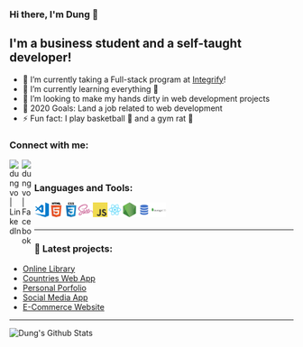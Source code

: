 ### Hi there, I'm Dung 👋

## I'm a business student and a self-taught developer!
- 🔭 I’m currently taking a Full-stack program at [Integrify][website]!
- 🌱 I’m currently learning everything 🤣
- 🙌 I’m looking to make my hands dirty in web development projects
- 🥅 2020 Goals: Land a job related to web development
- ⚡ Fun fact: I play basketball 🏀 and a gym rat 🐀

### Connect with me:

[<img align="left" alt="dung vo | LinkedIn" width="22px" src="https://cdn.jsdelivr.net/npm/simple-icons@v3/icons/linkedin.svg" />][linkedin]
[<img align="left" alt="dung vo | Facebook" width="22px" src="https://cdn.jsdelivr.net/npm/simple-icons@v3/icons/facebook.svg" />][facebook]

<br />

### Languages and Tools:

<a href="#"><img align="left" alt="Visual Studio Code" width="26px" src="https://raw.githubusercontent.com/github/explore/80688e429a7d4ef2fca1e82350fe8e3517d3494d/topics/visual-studio-code/visual-studio-code.png" /></a>

<a href="#"><img align="left" alt="HTML5" width="26px" src="https://raw.githubusercontent.com/github/explore/80688e429a7d4ef2fca1e82350fe8e3517d3494d/topics/html/html.png" /></a>

<a href="#"><img align="left" alt="CSS3" width="26px" src="https://raw.githubusercontent.com/github/explore/80688e429a7d4ef2fca1e82350fe8e3517d3494d/topics/css/css.png" /></a>

<a href="#"><img align="left" alt="Sass" width="26px" src="https://raw.githubusercontent.com/github/explore/80688e429a7d4ef2fca1e82350fe8e3517d3494d/topics/sass/sass.png" /></a>

<a href="#"><img align="left" alt="JavaScript" width="26px" src="https://raw.githubusercontent.com/github/explore/80688e429a7d4ef2fca1e82350fe8e3517d3494d/topics/javascript/javascript.png" /></a>

<a href="#"><img align="left" alt="React" width="26px" src="https://raw.githubusercontent.com/github/explore/80688e429a7d4ef2fca1e82350fe8e3517d3494d/topics/react/react.png" /></a>

<a href="#"><img align="left" alt="Node.js" width="26px" src="https://raw.githubusercontent.com/github/explore/80688e429a7d4ef2fca1e82350fe8e3517d3494d/topics/nodejs/nodejs.png" /></a>

<a href="#"><img align="left" alt="SQL" width="26px" src="https://raw.githubusercontent.com/github/explore/80688e429a7d4ef2fca1e82350fe8e3517d3494d/topics/sql/sql.png" /></a>

<a href="#"><img align="left" alt="MongoDB" width="26px" src="https://raw.githubusercontent.com/github/explore/80688e429a7d4ef2fca1e82350fe8e3517d3494d/topics/mongodb/mongodb.png" /></a>

<br />
<br />

---

### 📌 Latest projects:

- [Online Library](https://online-library123.herokuapp.com)
- [Countries Web App](https://countries123.netlify.app)
- [Personal Porfolio](https://github.com/dungvo0111/chat-app-ver1)
- [Social Media App](https://socialapp-bf975.firebaseapp.com)
- [E-Commerce Website](https://shopwebtest.herokuapp.com)

---

<img align="left" alt="Dung's Github Stats" src="https://github-readme-stats.vercel.app/api?username=dungvo0111&show_icons=true&hide_border=true&count_private=true" />

[website]: https://www.integrify.io
[linkedin]: https://www.linkedin.com/in/dungvo11
[facebook]: https://www.facebook.com/dungvo0111

